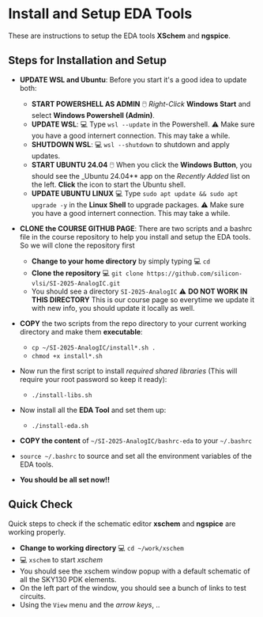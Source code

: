 # Install and Setup EDA Tools

These are instructions to setup the EDA tools **XSchem** and **ngspice**.

## Steps for Installation and Setup

- **UPDATE WSL and Ubuntu**: Before you start it's a good idea to update both:
  - **START POWERSHELL AS ADMIN** 🖱️ _Right-Click_ **Windows Start**  and select **Windows Powershell (Admin)**.
  - **UPDATE WSL**: 💻 Type `wsl --update` in the Powershell. ⚠️ Make sure you have a good internert connection. This may take a while.
  - **SHUTDOWN WSL**: 💻 `wsl --shutdown` to shutdown and apply updates.
  - **START UBUNTU 24.04** 🖱️ When you click the **Windows Button**, you should see the _Ubuntu 24.04** app on the _Recently Added_ list on the left. **Click** the icon to start the Ubuntu shell.
  - **UPDATE UBUNTU LINUX** 💻 Type `sudo apt update && sudo apt upgrade -y` in the **Linux Shell** to upgrade packages. ⚠️ Make sure you have a good internert connection. This may take a while.
- **CLONE the COURSE GITHUB PAGE**: There are two scripts and a bashrc file in the course repository to help you install and setup the EDA tools. So we will clone the repository first
  - **Change to your home directory** by simply typing 💻 `cd`
  - **Clone the repository** 💻 `git clone https://github.com/silicon-vlsi/SI-2025-AnalogIC.git`
  - You should see a directory `SI-2025-AnalogIC` ⚠️ **DO NOT WORK IN THIS DIRECTORY** This is our course page so everytime we update it with new info, you should update it locally as well.

- **COPY** the two scripts from the repo directory to your current working directory and make them **executable**:
  - `cp ~/SI-2025-AnalogIC/install*.sh .`
  - `chmod +x install*.sh`
- Now run the first script to install _required shared libraries_ (This will require your root password so keep it ready):
  - `./install-libs.sh`
- Now install all the **EDA Tool** and set them up:
  - `./install-eda.sh`
- **COPY the content** of `~/SI-2025-AnalogIC/bashrc-eda` to your `~/.bashrc`
- `source ~/.bashrc` to source and set all the environment variables of the EDA tools.
- **You should be all set now!!**

## Quick Check 

Quick steps to check if the schematic editor **xschem** and **ngspice** are working properly.

- **Change to working directory** 💻 `cd ~/work/xschem`
- 💻 `xschem`  to start _xschem_
- You should see the xschem window popup with a default schematic of all the SKY130 PDK elements.
- On the left part of the window, you should see a bunch of links to test circuits.
- Using the `View` menu and the _arrow keys_, ..
